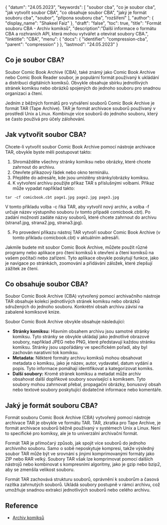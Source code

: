 {
"datum": "24.05.2023",
  "keywords": [
"soubor cba",
"co je soubor cba",
"jak vytvořit soubor CBA",
"co obsahuje soubor CBA",
"jaký je formát souboru cba",
"soubor",
"přípona souboru cba",
"rozšíření"
],
  "author": {
"display_name": "Shakeel Faiz"
},
"draft": "false",
"toc": true,
"title": "Formát souboru CBA - Archiv komiksů",
  "description":"Další informace o formátu CBA a rozhraních API, která mohou vytvářet a otevírat soubory CBA.",
  "linktitle": "CBA",
  "menu": {
    "docs": {
      "identifier": "compression-cba",
      "parent": "compression"
}
},
"lastmod": "24.05.2023"
}

## Co je soubor CBA?

Soubor Comic Book Archive (CBA), také známý jako Comic Book Archive nebo Comic Book Reader soubor, je populární formát používaný k ukládání a distribuci digitálních komiksů. Obvykle obsahuje sbírku jednotlivých stránek komiksu nebo obrázků spojených do jednoho souboru pro snadnou organizaci a čtení.

Jedním z běžných formátů pro vytváření souborů Comic Book Archive je formát TAR (Tape Archive). TAR je formát archivace souborů používaný v prostředí Unix a Linux. Kombinuje více souborů do jednoho souboru, který se často používá pro účely zálohování.

## Jak vytvořit soubor CBA?

Chcete-li vytvořit soubor Comic Book Archive pomocí nástroje archivace TAR, obvykle byste měli postupovat takto:

1. Shromážděte všechny stránky komiksu nebo obrázky, které chcete zahrnout do archivu.
2. Otevřete příkazový řádek nebo okno terminálu.
3. Přejděte do adresáře, kde jsou umístěny stránky/obrázky komiksu.
4. K vytvoření archivu použijte příkaz TAR s příslušnými volbami. Příkaz může vypadat například takto:

```
tar -cf comicbook.cbt page1.jpg page2.jpg page3.jpg
```

V tomto příkladu volba -c říká TAR, aby vytvořil nový archiv, a volba -f určuje název výstupního souboru (v tomto případě comicbook.cbt). Po zadání možností zadáte názvy souborů, které chcete zahrnout do archivu (strana1.jpg, strana2.jpg, strana3.jpg).

5. Po provedení příkazu nástroj TAR vytvoří soubor Comic Book Archive (v tomto příkladu comicbook.cbt) v aktuálním adresáři.

Jakmile budete mít soubor Comic Book Archive, můžete použít různé programy nebo aplikace pro čtení komiksů k otevření a čtení komiksů na vašem počítači nebo zařízení. Tyto aplikace obvykle poskytují funkce, jako je navigace po stránkách, zoomování a přidávání záložek, které zlepšují zážitek ze čtení.

## Co obsahuje soubor CBA?

Soubor Comic Book Archive (CBA) vytvořený pomocí archivačního nástroje TAR obsahuje kolekci jednotlivých stránek komiksu nebo obrázků sdružených do jednoho souboru. Konkrétní obsah archivu závisí na zabalené komiksové knize.

Soubor Comic Book Archive obvykle obsahuje následující:

- **Stránky komiksu:** Hlavním obsahem archivu jsou samotné stránky komiksu. Tyto stránky se obvykle ukládají jako jednotlivé obrazové soubory, například JPEG nebo PNG, které představují každou stránku komiksu. Stránky jsou uspořádány ve specifickém pořadí, aby byl zachován narativní tok komiksu.
- **Metadata:** Některé formáty archivu komiksů mohou obsahovat metadata o komiksu, jako je název, autor, vydavatel, datum vydání a popis. Tyto informace pomáhají identifikovat a kategorizovat komiks.
- **Další soubory:** Kromě stránek komiksu a metadat může archiv obsahovat další doplňkové soubory související s komiksem. Tyto soubory mohou zahrnovat přebal, propagační obrázky, bonusový obsah nebo textové soubory poskytující dodatečné informace nebo komentáře.

## Jaký je formát souboru CBA?

Formát souboru Comic Book Archive (CBA) vytvořený pomocí nástroje archivace TAR je obvykle ve formátu TAR. TAR, zkratka pro Tape Archive, je formát archivace souborů běžně používaný v systémech Unix a Linux. Není to specifické pro komiksy, ale je to univerzální archivační formát.

Formát TAR je přímočarý způsob, jak spojit více souborů do jednoho archivního souboru. Samo o sobě neposkytuje kompresi, takže výsledný soubor TAR může být ve srovnání s jinými komprimovanými formáty jako ZIP nebo RAR velký. Soubory TAR však lze komprimovat pomocí dalších nástrojů nebo kombinovat s kompresními algoritmy, jako je gzip nebo bzip2, aby se zmenšila velikost souboru.

Formát TAR zachovává strukturu souborů, oprávnění k souborům a časová razítka zahrnutých souborů. Ukládá soubory postupně v rámci archivu, což umožňuje snadnou extrakci jednotlivých souborů nebo celého archivu.

## Reference
* [Archiv komiksů](https://en.wikipedia.org/wiki/archiv_komiksů)

